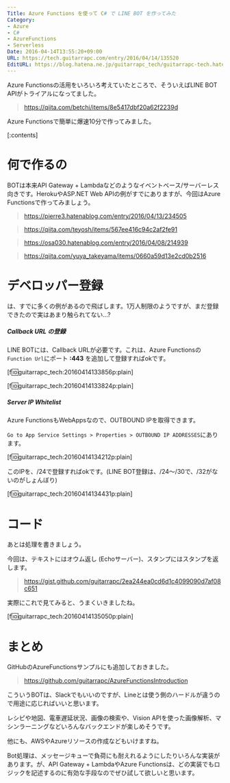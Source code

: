 ```yaml
---
Title: Azure Functions を使って C# で LINE BOT を作ってみた
Category:
- Azure
- C#
- AzureFunctions
- Serverless
Date: 2016-04-14T13:55:20+09:00
URL: https://tech.guitarrapc.com/entry/2016/04/14/135520
EditURL: https://blog.hatena.ne.jp/guitarrapc_tech/guitarrapc-tech.hatenablog.com/atom/entry/10328537792371113740
---
```


Azure Functionsの活用をいろいろ考えていたところで、そういえばLINE BOT APIがトライアルになってました。

> https://qiita.com/betchi/items/8e5417dbf20a62f2239d

Azure Functionsで簡単に爆速10分で作ってみました。

[:contents]

# 何で作るの

BOTは本来API Gateway + Lambdaなどのようなイベントベース/サーバーレス向きです。HerokuやASP.NET Web APIの例がすでにありますが、今回はAzure Functionsで作ってみましょう。

> https://pierre3.hatenablog.com/entry/2016/04/13/234505

> https://qiita.com/teyosh/items/567ee416c94c2af2fe91

> https://osa030.hatenablog.com/entry/2016/04/08/214939

> https://qiita.com/yuya_takeyama/items/0660a59d13e2cd0b2516

# デベロッパー登録

は、すでに多くの例があるので飛ばします。1万人制限のようですが、まだ登録できたので実はあまり触られてない...?

##### Callback URL の登録

LINE BOTには、Callback URLが必要です。これは、Azure Functionsの`Function Url`にポート **:443** を追加して登録すればokです。

[f:id:guitarrapc_tech:20160414133856p:plain]

[f:id:guitarrapc_tech:20160414133824p:plain]

##### Server IP Whitelist

Azure FunctionsもWebAppsなので、OUTBOUND IPを取得できます。

`Go to App Service Settings > Properties > OUTBOUND IP ADDRESSES`にあります。

[f:id:guitarrapc_tech:20160414134212p:plain]

このIPを、/24で登録すればokです。(LINE BOT登録は、/24～/30で、/32がないのがしょんぼり)

[f:id:guitarrapc_tech:20160414134431p:plain]

# コード

あとは処理を書きましょう。

今回は、テキストにはオウム返し (Echoサーバー)、スタンプにはスタンプを返します。

> https://gist.github.com/guitarrapc/2ea244ea0cd6d1c4099090d7af08c651

実際にこれで見てみると、うまくいきましたね。

[f:id:guitarrapc_tech:20160414135050p:plain]

# まとめ

GitHubのAzureFunctionsサンプルにも追加しておきました。

> https://github.com/guitarrapc/AzureFunctionsIntroduction

こういうBOTは、Slackでもいいのですが、Lineとは使う側のハードルが違うので用途に応じればいいと思います。

レシピや地図、電車遅延状況、画像の検索や、Vision APIを使った画像解析、マシンラーニングなどいろんなバックエンドが楽しめそうです。

他にも、AWSやAzureリソースの作成などもいけますね。

Bot処理は、メッセージキューで負荷にも耐えれるようにしたりいろんな実装があります。が、API Gateway + LambdaやAzure Functionsは、どの実装でもロジックを記述するのに有効な手段なのでぜひ試して欲しいと思います。
